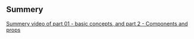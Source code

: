 ## Summery
[Summery video of part 01 - basic concepts, and part 2 - Components and props](https://somup.com/cZX2FkJ3O9)